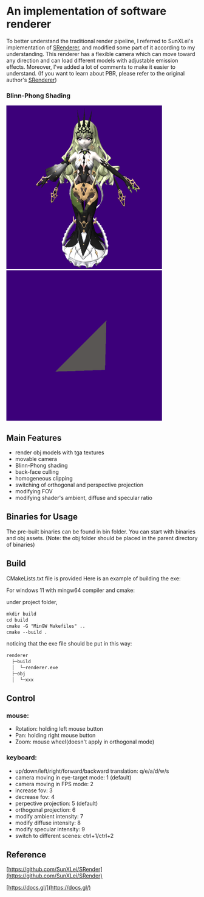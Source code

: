 #  An implementation of software renderer

To better understand the traditional render pipeline, I referred to SunXLei's implementation of [SRenderer](https://github.com/SunXLei/SRender), and modified some part of it according to my understanding. This renderer has a flexible camera which can move toward any direction and can load different models with adjustable emission effects. Moreover, I've added a lot of comments to make it easier to understand. (If you want to learn about PBR, please refer to the original author's [SRenderer](https://github.com/SunXLei/SRender))



### Blinn-Phong Shading


<img src="image/mebius.png" width="410" >

<img src="image/triangle.png" width="410">


## Main Features

* render obj models with tga textures
* movable camera
* Blinn-Phong shading
* back-face culling
* homogeneous clipping
* switching of orthogonal and perspective projection
* modifying FOV
* modifying shader's ambient, diffuse and specular ratio



## Binaries for Usage

The pre-built binaries can be found in bin folder. You can start with binaries and obj assets. (Note: the obj folder should be placed in the parent directory of binaries)

## Build

CMakeLists.txt file is provided
Here is an example of building the exe:

For windows 11 with mingw64 compiler and cmake:

under project folder,
```
mkdir build
cd build
cmake -G "MinGW Makefiles" ..
cmake --build .
```
noticing that the exe file should be put in this way:
```
renderer
  ├─build
  │  └─renderer.exe
  ├─obj
  │  └─xxx
```




## Control

### mouse:

* Rotation: holding left mouse button
* Pan: holding right mouse button
* Zoom: mouse wheel(doesn't apply in orthogonal mode)

### keyboard:

* up/down/left/right/forward/backward translation: q/e/a/d/w/s
* camera moving in eye-target mode: 1 (default)
* camera moving in FPS mode: 2
* increase fov: 3
* decrease fov: 4
* perpective projection: 5 (default)
* orthogonal projection: 6
* modify ambient intensity: 7
* modify diffuse intensity: 8
* modify specular intensity: 9
* switch to different scenes: ctrl+1/ctrl+2


## Reference

[https://github.com/SunXLei/SRender](https://github.com/SunXLei/SRender)

[https://docs.gl/](https://docs.gl/)






